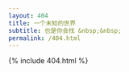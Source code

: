 ```yaml
---
layout: 404
title: 一个未知的世界
subtitle: 也是你会找 &nbsp;&nbsp;
permalink: /404.html
---
```



{% include 404.html %}